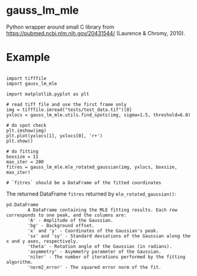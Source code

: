 # gauss_lm_mle

Python wrapper around small C library from https://pubmed.ncbi.nlm.nih.gov/20431544/ (Laurence & Chromy, 2010).

# Example

```

import tifffile
import gauss_lm_mle

import matplotlib.pyplot as plt

# read tiff file and use the first frame only
img = tifffile.imread("tests/test_data.tif")[0]
yxlocs = gauss_lm_mle.utils.find_spots(img, sigma=1.5, threshold=6.0)

# do spot check
plt.imshow(img)
plt.plot(yxlocs[1], yxlocs[0], 'r+')
plt.show()

# do fitting
boxsize = 11
max_iter = 200
fitres = gauss_lm_mle.mle_rotated_gaussian(img, yxlocs, boxsize, max_iter)

# `fitres` should be a DataFrame of the fitted coordinates

```

The returned DataFrame `fitres` returned by `mle_rotated_gaussian()`:
```
pd.DataFrame
        A DataFrame containing the MLE fitting results. Each row corresponds to one peak, and the columns are:
        'A' - Amplitude of the Gaussian.
        'bg' - Background offset.
        'x' and 'y' - Coordinates of the Gaussian's peak.
        'sx' and 'sy' - Standard deviations of the Gaussian along the x and y axes, respectively.
        'theta' - Rotation angle of the Gaussian (in radians).
        'asymmetry' - Asymmetry parameter of the Gaussian.
        'niter' - The number of iterations performed by the fitting algorithm.
        'norm2_error' - The squared error norm of the fit.
```


